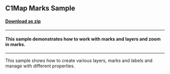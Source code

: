 ## C1Map Marks Sample
#### [Download as zip](https://grapecity.github.io/DownGit/#/home?url=https://github.com/GrapeCity/ComponentOne-WinForms-Samples/tree/master/NetFramework\Map\CS\Marks)
____
#### This sample demonstrates how to work with marks and layers and zoom in marks.
____
This sample shows how to create various layers, marks and labels and manage with different properties.
